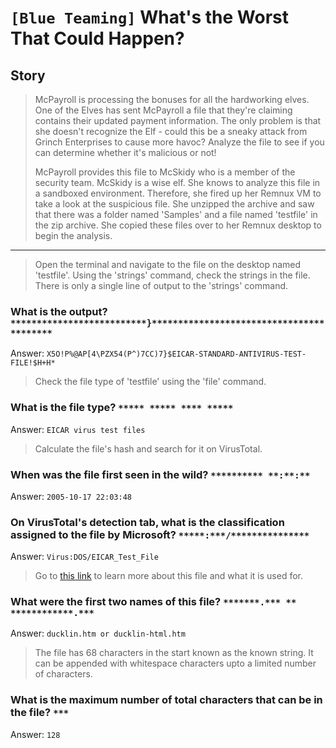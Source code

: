# `[Blue Teaming]` What's the Worst That Could Happen?

## Story

>McPayroll is processing the bonuses for all the hardworking elves. One of the Elves has sent McPayroll a file that they're claiming contains their updated payment information. The only problem is that she doesn't recognize the Elf - could this be a sneaky attack from Grinch Enterprises to cause more havoc? Analyze the file to see if you can determine whether it's malicious or not!
>
>McPayroll provides this file to McSkidy who is a member of the security team. McSkidy is a wise elf. She knows to analyze this file in a sandboxed environment. Therefore, she fired up her Remnux VM to take a look at the suspicious file. She unzipped the archive and saw that there was a folder named 'Samples' and a file named 'testfile' in the zip archive. She copied these files over to her Remnux desktop to begin the analysis.
---
>Open the terminal and navigate to the file on the desktop named 'testfile'. Using the 'strings' command, check the strings in the file. There is only a single line of output to the 'strings' command. 

### What is the output? `**************************}*****************************************`

Answer: `X5O!P%@AP[4\PZX54(P^)7CC)7}$EICAR-STANDARD-ANTIVIRUS-TEST-FILE!$H+H*`

>Check the file type of 'testfile' using the 'file' command. 

### What is the file type? `***** ***** **** *****`

Answer: `EICAR virus test files`

>Calculate the file's hash and search for it on VirusTotal. 

### When was the file first seen in the wild? `********** **:**:**`

Answer: `2005-10-17 22:03:48`

### On VirusTotal's detection tab, what is the classification assigned to the file by Microsoft? `*****:***/***************`

Answer: `Virus:DOS/EICAR_Test_File`

>Go to [this link](https://www.eicar.org/?page_id=3950) to learn more about this file and what it is used for. 

### What were the first two names of this file? `*******.*** ** ************.***`

Answer: `ducklin.htm or ducklin-html.htm`

>The file has 68 characters in the start known as the known string. It can be appended with whitespace characters upto a limited number of characters. 

### What is the maximum number of total characters that can be in the file? `***`

Answer: `128`